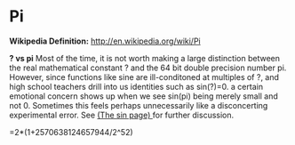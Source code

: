 # Pi
**Wikipedia Definition:**
http://en.wikipedia.org/wiki/Pi

**?  vs pi**
Most of the time, 
it is not worth making a large distinction between the real mathematical constant ?  and the 64 bit double precision number pi.
However, since functions like sine are ill-conditoned at multiples of
?, and high school teachers drill into us identities such as sin(?)=0.
a certain emotional concern shows up when we see sin(pi) being merely
small and not 0.  Sometimes this feels perhaps unnecessarily like a disconcerting experimental error.  See 
<a href="https://github.com/alanedelman/JuliaNumerics/blob/master/Functions/Elementary%20Functions/Sine.md">
(The sin page) </a> for further discussion.



=2*(1+2570638124657944/2^52)